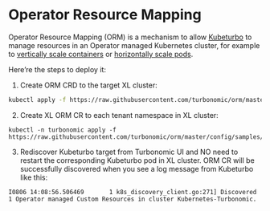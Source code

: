 # Operator Resource Mapping
Operator Resource Mapping (ORM) is a mechanism to allow [Kubeturbo](https://github.com/turbonomic/kubeturbo/wiki) to manage resources in an Operator managed Kubernetes cluster, for example to [vertically scale containers](https://github.com/turbonomic/kubeturbo/wiki/Action-Details#resizing-vertical-scaling-of-containerized-workloads) or [horizontally scale pods](https://github.com/turbonomic/kubeturbo/wiki/Action-Details#slo-horizontal-scaling-private-preview).

Here’re the steps to deploy it:
1. Create ORM CRD to the target XL cluster:
```bash
kubectl apply -f https://raw.githubusercontent.com/turbonomic/orm/master/config/crd/bases/turbo_operator_resource_mapping_crd.yaml
```
2. Create XL ORM CR to each tenant namespace in XL cluster:
```
kubectl -n turbonomic apply -f https://raw.githubusercontent.com/turbonomic/orm/master/config/samples/turbo_operator_resource_mapping_sample_cr.yaml
```
3. Rediscover Kubeturbo target from Turbonomic UI and NO need to restart the corresponding Kubeturbo pod in XL cluster. ORM CR will be successfully discovered when you see a log message from Kubeturbo like this:
```
I0806 14:08:56.506469       1 k8s_discovery_client.go:271] Discovered 1 Operator managed Custom Resources in cluster Kubernetes-Turbonomic.
```
